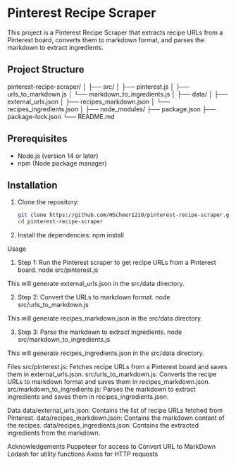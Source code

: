 # Pinterest Recipe Scraper

This project is a Pinterest Recipe Scraper that extracts recipe URLs from a Pinterest board, converts them to markdown format, and parses the markdown to extract ingredients. 

## Project Structure

pinterest-recipe-scraper/
│
├── src/
│ ├── pinterest.js
│ ├── urls_to_markdown.js
│ └── markdown_to_ingredients.js
│
├── data/
│ ├── external_urls.json
│ ├── recipes_markdown.json
│ └── recipes_ingredients.json
│
├── node_modules/
├── package.json
├── package-lock.json
└── README.md

## Prerequisites

- Node.js (version 14 or later)
- npm (Node package manager)

## Installation

1. Clone the repository:
   ```bash
   git clone https://github.com/HScheer1210/pinterest-recipe-scraper.git
   cd pinterest-recipe-scraper

2. Install the dependencies:
    npm install

Usage
1. Step 1: Run the Pinterest scraper to get recipe URLs from a Pinterest board.
    node src/pinterest.js

This will generate external_urls.json in the src/data directory.

2. Step 2: Convert the URLs to markdown format.
    node src/urls_to_markdown.js

This will generate recipes_markdown.json in the src/data directory.

3. Step 3: Parse the markdown to extract ingredients.
    node src/markdown_to_ingredients.js

This will generate recipes_ingredients.json in the src/data directory.

Files
    src/pinterest.js: Fetches recipe URLs from a Pinterest board and saves them in external_urls.json.
    src/urls_to_markdown.js: Converts the recipe URLs to markdown format and saves them in recipes_markdown.json.
    src/markdown_to_ingredients.js: Parses the markdown to extract ingredients and saves them in recipes_ingredients.json.

Data
    data/external_urls.json: Contains the list of recipe URLs fetched from Pinterest.
    data/recipes_markdown.json: Contains the markdown content of the recipes.
    data/recipes_ingredients.json: Contains the extracted ingredients from the markdown.


Acknowledgements
    Puppeteer for access to Convert URL to MarkDown
    Lodash for utility functions
    Axios for HTTP requests